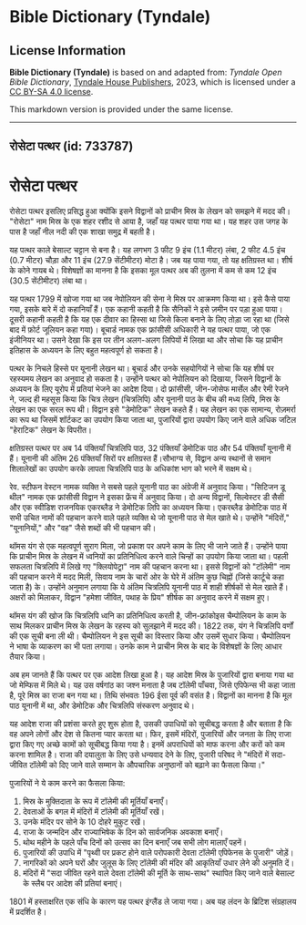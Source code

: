 # Bible Dictionary (Tyndale)

## License Information

**Bible Dictionary (Tyndale)** is based on and adapted from: _Tyndale Open Bible Dictionary_, [Tyndale House Publishers](https://tyndaleopenresources.com/), 2023, which is licensed under a [CC BY-SA 4.0 license](https://creativecommons.org/licenses/by-sa/4.0/legalcode.en).

This markdown version is provided under the same license.



--------------------------------

## रोसेटा पत्थर (id: 733787)

रोसेटा पत्थर
============

रोसेटा पत्थर इसलिए प्रसिद्ध हुआ क्योंकि इसने विद्वानों को प्राचीन मिस्र के लेखन को समझने में मदद की। "रोसेटा" नाम मिस्र के एक शहर रशीद से आया है, जहाँ यह पत्थर पाया गया था। यह शहर उस जगह के पास है जहाँ नील नदी की एक शाखा समुद्र में बहती है।

यह पत्थर काले बेसाल्ट चट्टान से बना है। यह लगभग 3 फीट 9 इंच (1\.1 मीटर) लंबा, 2 फीट 4\.5 इंच (0\.7 मीटर) चौड़ा और 11 इंच (27\.9 सेंटीमीटर) मोटा है। जब यह पाया गया, तो यह क्षतिग्रस्त था। शीर्ष के कोने गायब थे। विशेषज्ञों का मानना ​​है कि इसका मूल पत्थर अब की तुलना में कम से कम 12 इंच (30\.5 सेंटीमीटर) लंबा था।

यह पत्थर 1799 में खोजा गया था जब नेपोलियन की सेना ने मिस्र पर आक्रमण किया था। इसे कैसे पाया गया, इसके बारे में दो कहानियाँ हैं। एक कहानी कहती है कि सैनिकों ने इसे ज़मीन पर पड़ा हुआ पाया। दूसरी कहानी कहती है कि यह एक दीवार का हिस्सा था जिसे किला बनाने के लिए तोड़ा जा रहा था (जिसे बाद में फ़ोर्ट जूलियन कहा गया)। बूचार्ड नामक एक फ्रांसीसी अधिकारी ने यह पत्थर पाया, जो एक इंजीनियर था। उसने देखा कि इस पर तीन अलग\-अलग लिपियों में लिखा था और सोचा कि यह प्राचीन इतिहास के अध्ययन के लिए बहुत महत्वपूर्ण हो सकता है।

पत्थर के निचले हिस्से पर यूनानी लेखन था। बूचार्ड और उनके सहयोगियों ने सोचा कि यह शीर्ष पर रहस्यमय लेखन का अनुवाद हो सकता है। उन्होंने पत्थर को नेपोलियन को दिखाया, जिसने विद्वानों के अध्ययन के लिए यूरोप में प्रतियां भेजने का आदेश दिया। दो फ्रांसीसी, जीन\-जोसेफ मार्सेल और रेमी रेजने ने, जल्द ही महसूस किया कि चित्र लेखन (चित्रलिपि) और यूनानी पाठ के बीच की मध्य लिपि, मिस्र के लेखन का एक सरल रूप थी। विद्वान इसे "डेमोटिक" लेखन कहते हैं। यह लेखन का एक सामान्य, रोज़मर्रा का रूप था जिसमें शॉर्टकट का उपयोग किया जाता था, पुजारियों द्वारा उपयोग किए जाने वाले अधिक जटिल "हेराटिक" लेखन के विपरीत।

क्षतिग्रस्त पत्थर पर अब 14 पंक्तियाँ चित्रलिपि पाठ, 32 पंक्तियाँ डेमोटिक पाठ और 54 पंक्तियाँ यूनानी में हैं। यूनानी की अंतिम 26 पंक्तियाँ सिरों पर क्षतिग्रस्त हैं।सौभाग्य से, विद्वान अन्य स्थानों से समान शिलालेखों का उपयोग करके लापता चित्रलिपि पाठ के अधिकांश भाग को भरने में सक्षम थे।

रेव. स्टीफन वेस्टन नामक व्यक्ति ने सबसे पहले यूनानी पाठ का अंग्रेजी में अनुवाद किया। "सिटिजन डू थील" नामक एक फ्रांसीसी विद्वान ने इसका फ्रेंच में अनुवाद किया। दो अन्य विद्वानों, सिल्वेस्टर डी सैसी और एक स्वीडिश राजनयिक एकरब्लैड ने डेमोटिक लिपि का अध्ययन किया। एकरब्लैड डेमोटिक पाठ में सभी उचित नामों की पहचान करने वाले पहले व्यक्ति थे जो यूनानी पाठ से मेल खाते थे। उन्होंने "मंदिरों," "यूनानियों," और "वह" जैसे शब्दों की भी पहचान की।

थॉमस यंग से एक महत्वपूर्ण सुराग मिला, जो प्रकाश पर अपने काम के लिए भी जाने जाते हैं। उन्होंने पाया कि प्राचीन मिस्र के लेखन में ध्वनियों का प्रतिनिधित्व करने वाले चिन्हों का उपयोग किया जाता था। पहली सफलता चित्रलिपि में लिखे गए "क्लियोपेट्रा" नाम की पहचान करना था। इससे विद्वानों को "टॉलेमी" नाम की पहचान करने में मदद मिली, सिवाय नाम के चारों ओर के घेरे में अंतिम कुछ चिह्नों (जिसे कार्टूचे कहा जाता है) के। उन्होंने अनुमान लगाया कि ये अंतिम चित्रलिपि यूनानी पाठ में शाही शीर्षकों से मेल खाते हैं। अक्षरों को मिलाकर, विद्वान "हमेशा जीवित, पथाह के प्रिय" शीर्षक का अनुवाद करने में सक्षम हुए।

थॉमस यंग की खोज कि चित्रलिपि ध्वनि का प्रतिनिधित्व करती है, जीन\-फ्रांकोइस चैम्पोलियन के काम के साथ मिलकर प्राचीन मिस्र के लेखन के रहस्य को सुलझाने में मदद की। 1822 तक, यंग ने चित्रलिपि वर्णों की एक सूची बना ली थी। चैम्पोलियन ने इस सूची का विस्तार किया और उसमें सुधार किया। चैम्पोलियन ने भाषा के व्याकरण का भी पता लगाया। उनके काम ने प्राचीन मिस्र के बाद के विशेषज्ञों के लिए आधार तैयार किया।

अब हम जानते हैं कि पत्थर पर एक आदेश लिखा हुआ है। यह आदेश मिस्र के पुजारियों द्वारा बनाया गया था जो मेम्फिस में मिले थे। यह उस वर्षगांठ का जश्न मनाता है जब टॉलेमी पाँचवा, जिसे एपिफेन्स भी कहा जाता है, पूरे मिस्र का राजा बन गया था। तिथि संभवतः 196 ईसा पूर्व की वसंत है। विद्वानों का मानना ​​है कि मूल पाठ यूनानी में था, और डेमोटिक और चित्रलिपि संस्करण अनुवाद थे।

यह आदेश राजा की प्रशंसा करते हुए शुरू होता है, उसकी उपाधियों को सूचीबद्ध करता है और बताता है कि वह अपने लोगों और देश से कितना प्यार करता था। फिर, इसमें मंदिरों, पुजारियों और जनता के लिए राजा द्वारा किए गए अच्छे कामों को सूचीबद्ध किया गया है। इनमें अपराधियों को माफ करना और करों को कम करना शामिल है। राजा की दयालुता के लिए उसे धन्यवाद देने के लिए, पुजारी परिषद ने "मंदिरों में सदा\-जीवित टॉलेमी को दिए जाने वाले सम्मान के औपचारिक अनुष्ठानों को बढ़ाने का फैसला किया।"

पुजारियों ने ये काम करने का फैसला किया:

1. मिस्र के मुक्तिदाता के रूप में टॉलेमी की मूर्तियाँ बनाएँ।
2. देवताओं के बगल में मंदिरों में टॉलेमी की मूर्तियाँ रखें।
3. उनके मंदिर पर सोने के 10 दोहरे मुकुट रखें।
4. राजा के जन्मदिन और राज्याभिषेक के दिन को सार्वजनिक अवकाश बनाएँ।
5. थोथ महीने के पहले पाँच दिनों को उत्सव का दिन बनाएँ जब सभी लोग मालाएँ पहनें।
6. पुजारियों की उपाधि में "पृथ्वी पर प्रकट होने वाले परोपकारी देवता टॉलेमी एपिफेनस के पुजारी" जोड़ें।
7. नागरिकों को अपने घरों और जुलूस के लिए टॉलेमी की मंदिर की आकृतियाँ उधार लेने की अनुमति दें।
8. मंदिरों में "सदा जीवित रहने वाले देवता टॉलेमी की मूर्ति के साथ\-साथ" स्थापित किए जाने वाले बेसाल्ट के स्लैब पर आदेश की प्रतियां बनाएं।

1801 में हस्ताक्षरित एक संधि के कारण यह पत्थर इंग्लैंड ले जाया गया। अब यह लंदन के ब्रिटिश संग्रहालय में प्रदर्शित है।


